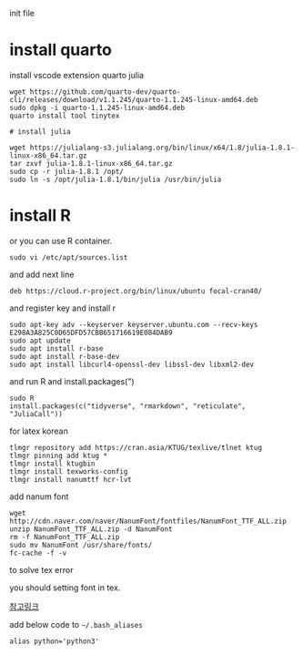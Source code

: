 init file

# install quarto

install vscode extension
quarto
julia 

```
wget https://github.com/quarto-dev/quarto-cli/releases/download/v1.1.245/quarto-1.1.245-linux-amd64.deb
sudo dpkg -i quarto-1.1.245-linux-amd64.deb   
quarto install tool tinytex
```

```
# install julia

wget https://julialang-s3.julialang.org/bin/linux/x64/1.8/julia-1.8.1-linux-x86_64.tar.gz
tar zxvf julia-1.8.1-linux-x86_64.tar.gz
sudo cp -r julia-1.8.1 /opt/
sudo ln -s /opt/julia-1.8.1/bin/julia /usr/bin/julia
```



# install R

or you can use R container.

```
sudo vi /etc/apt/sources.list
```

and add next line
```
deb https://cloud.r-project.org/bin/linux/ubuntu focal-cran40/
```

and register key and install r

```
sudo apt-key adv --keyserver keyserver.ubuntu.com --recv-keys E298A3A825C0D65DFD57CBB651716619E084DAB9
sudo apt update
sudo apt install r-base
sudo apt install r-base-dev
sudo apt install libcurl4-openssl-dev libssl-dev libxml2-dev

``` 

and run R and install.packages(")
```
sudo R
install.packages(c("tidyverse", "rmarkdown", "reticulate", "JuliaCall"))
```


for latex korean
```
tlmgr repository add https://cran.asia/KTUG/texlive/tlnet ktug
tlmgr pinning add ktug *
tlmgr install ktugbin
tlmgr install texworks-config
tlmgr install nanumttf hcr-lvt
```

add nanum font
```
wget http://cdn.naver.com/naver/NanumFont/fontfiles/NanumFont_TTF_ALL.zip
unzip NanumFont_TTF_ALL.zip -d NanumFont
rm -f NanumFont_TTF_ALL.zip
sudo mv NanumFont /usr/share/fonts/
fc-cache -f -v
```

to solve tex error

you should setting font in tex.

[참고링크](https://kilhwan.github.io/rprogramming/)


add below code to `~/.bash_aliases`
```
alias python='python3'
```